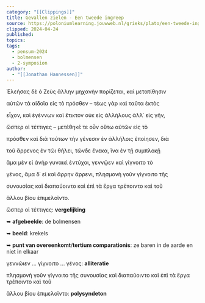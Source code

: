 ```yaml
---
category: "[[Clippings]]"
title: Gevallen zielen - Een tweede ingreep
source: https://poloniumlearning.jouwweb.nl/grieks/plato/een-tweede-ingreep
clipped: 2024-04-24
published:
topics:
tags:
  - pensum-2024
  - bolmensen
  - 2-symposion
author:
  - "[[Jonathan Hannessen]]"
---
```


Ἐλεήσας δὲ ὁ Ζεὺς ἄλλην μηχανὴν πορίζεται, καὶ μετατίθησιν

αὐτῶν τὰ αἰδοῖα εἰς τὸ πρόσθεν – τέως γὰρ καὶ ταῦτα ἐκτὸς

εἶχον, καὶ ἐγέννων καὶ ἔτικτον οὐκ εἰς ἀλλήλους ἀλλ᾽ εἰς γῆν,

ὥσπερ οἱ τέττιγες – μετέθηκέ τε οὖν οὕτω αὐτῶν εἰς τὸ

πρόσθεν καὶ διὰ τούτων τὴν γένεσιν ἐν ἀλλήλοις ἐποίησεν, διὰ

τοῦ ἄρρενος ἐν τῶι θήλει, τῶνδε ἕνεκα, ἵνα ἐν τῇ συμπλοκῇ

ἅμα μὲν εἰ ἀνὴρ γυναικὶ ἐντύχοι, γεννῷεν καὶ γίγνοιτο τὸ

γένος, ἅμα δ᾽ εἰ καὶ ἄρρην ἄρρενι, πλησμονὴ γοῦν γίγνοιτο τῆς

συνουσίας καὶ διαπαύοιντο καὶ ἐπὶ τὰ ἔργα τρέποιντο καὶ τοῦ

ἄλλου βίου ἐπιμελοῖντο.

ὥσπερ οἱ τέττιγες: **vergelijking**

➥ **afgebeelde**: de bolmensen

➥ **beeld**: krekels

➥ **punt van overeenkomt**/**tertium comparationis**: ze baren in de aarde en niet in elkaar

γεννῶιεν ... γίγνοιτο ... γένος: **alliteratie**

πλησμονὴ γοῦν γίγνοιτο τῆς συνουσίας καὶ διαπαύοιντο καὶ ἐπὶ τὰ ἔργα τρέποιντο καὶ τοῦ

ἄλλου βίου ἐπιμελοῖντο: **polysyndeton**
